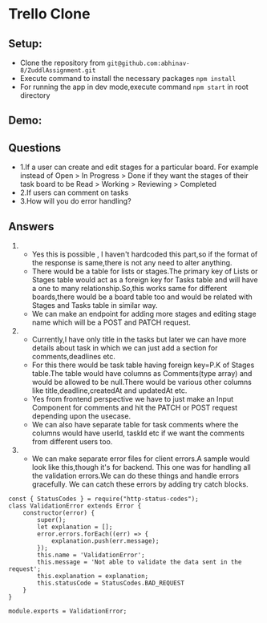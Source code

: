 # Trello Clone

## Setup:

- Clone the repository from `git@github.com:abhinav-8/ZuddlAssignment.git`
- Execute command to install the necessary packages `npm install`
- For running the app in dev mode,execute command `npm start` in root directory


## Demo:



## Questions
- 1.If a user can create and edit stages for a particular board. For example instead of Open > In Progress > Done if they want the stages of their task board to be Read > Working > Reviewing > Completed
- 2.If users can comment on tasks
- 3.How will you do error handling?

## Answers

1.  - Yes this is possible , I haven't hardcoded this part,so if the format of the response is same,there is not any need to alter anything.
    - There would be a table for lists or stages.The primary key of Lists or Stages table would act as a foreign key for Tasks table and will have a one to many relationship.So,this works same for different boards,there would be a board table too and would be related with Stages and Tasks table in similar way.
    - We can make an endpoint for adding more stages and editing stage name which will be a POST and PATCH request.
2.  - Currently,I have only title in the tasks but later we can have more details about task in which we can just add a section for comments,deadlines etc.
    - For this there would be task table having foreign key=P.K of Stages table.The table would have columns as Comments(type array) and would be allowed to be null.There would be various other columns like title,deadline,createdAt and updatedAt etc.
    - Yes from frontend perspective we have to just make an Input Component for comments and hit the PATCH or POST request depending upon the usecase.
    - We can also have separate table for task comments where the columns would have userId, taskId etc if we want the comments from different users too.
3.  - We can make separate error files for client errors.A sample would look like this,though it's for backend.
This one was for handling all the validation errors.We can do these things and handle errors gracefully.
We can catch these errors by adding try catch blocks.
```
const { StatusCodes } = require("http-status-codes");
class ValidationError extends Error {
    constructor(error) {
        super();
        let explanation = [];
        error.errors.forEach((err) => {
            explanation.push(err.message);
        });
        this.name = 'ValidationError';
        this.message = 'Not able to validate the data sent in the request';
        this.explanation = explanation;
        this.statusCode = StatusCodes.BAD_REQUEST
    }
}

module.exports = ValidationError;

```

